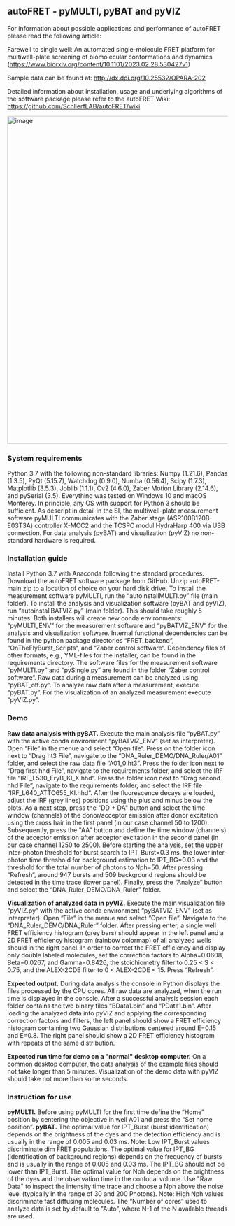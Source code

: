 ## autoFRET - pyMULTI, pyBAT and pyVIZ ##

For information about possible applications and performance of autoFRET please read the following article: 

Farewell to single well: An automated single-molecule FRET platform for multiwell-plate screening of biomolecular
conformations and dynamics (https://www.biorxiv.org/content/10.1101/2023.02.28.530427v1)

Sample data can be found at: http://dx.doi.org/10.25532/OPARA-202

Detailed information about installation, usage and underlying algorithms of the software package please refer to the autoFRET Wiki: https://github.com/SchlierfLAB/autoFRET/wiki

<img width="750" alt="image" src="https://user-images.githubusercontent.com/58071484/224969134-7bb64d26-30a7-4565-82e6-1e9878f76c8e.png">

### System requirements ###
Python 3.7 with the following non-standard libraries: Numpy (1.21.6), Pandas (1.3.5), PyQt (5.15.7), Watchdog (0.9.0), Numba (0.56.4), Scipy (1.7.3), Matplotlib (3.5.3), Joblib (1.1.1), Cv2 (4.6.0), Zaber Motion Library (2.14.6), and pySerial (3.5). Everything was tested on Windows 10 and macOS Monterey. In principle, any OS with support for Python 3 should be sufficient. As descript in detail in the SI, the multiwell-plate measurement software pyMULTI communicates with the Zaber stage (ASR100B120B-E03T3A) controller X-MCC2 and the TCSPC modul HydraHarp 400 via USB connection. For data analysis (pyBAT) and visualization (pyVIZ) no non-standard hardware is required.

### Installation guide ###
Install Python 3.7 with Anaconda following the standard procedures. Download the autoFRET software package from GitHub. Unzip autoFRET-main.zip to a location of choice on your hard disk drive. To install the measurement software pyMULTI, run the “autoinstallMULTI.py” file (main folder). To install the analysis and visualization software (pyBAT and pyVIZ), run “autoinstallBATVIZ.py” (main folder). This should take roughly 5 minutes. Both installers will create new conda environments: “pyMULTI_ENV” for the measurement software and “pyBATVIZ_ENV” for the analysis and visualization software. Internal functional dependencies can be found in the python package directories “FRET_backend“, “OnTheFlyBurst_Scripts“, and “Zaber control software“. Dependency files of other formats, e.g., YML-files for the installer, can be found in the requirements directory. The software files for the measurement software “pyMULTI.py” and “pySingle.py” are found in the folder “Zaber control software“. Raw data during a measurement can be analyzed using “pyBAT_otf.py”. To analyze raw data after a measurement, execute “pyBAT.py”. For the visualization of an analyzed measurement execute “pyVIZ.py”. 

### Demo ###
**Raw data analysis with pyBAT.**
Execute the main analysis file “pyBAT.py” with the active conda environment “pyBATVIZ_ENV” (set as interpreter). Open “File“ in the menue and select “Open file“. Press on the folder icon next to “Drag ht3 File”, navigate to the “DNA_Ruler_DEMO/DNA_Ruler/A01” folder, and select the raw data file “A01_0.ht3”. Press the folder icon next to “Drag first hhd File”, navigate to the requirements folder, and select the IRF file “IRF_L530_EryB_KI_X.hhd“. Press the folder icon next to “Drag second hhd File”, navigate to the requirements folder, and select the IRF file “IRF_L640_ATTO655_KI.hhd“. After the fluorescence decays are loaded, adjust the IRF (grey lines) positions using the plus and minus below the plots. As a next step, press the "DD + DA" button and select the time window (channels) of the donor/acceptor emission after donor excitation using the cross hair in the first panel (in our case channel 50 to 1200). Subsequently, press the "AA" button and define the time window (channels) of the acceptor emission after acceptor excitation in the second panel (in our case channel 1250 to 2500). Before starting the analysis, set the upper inter-photon threshold for burst search to IPT_Burst=0.3 ms, the lower inter-photon time threshold for background estimation to IPT_BG=0.03 and the threshold for the total number of photons to Nph=50. After pressing “Refresh“, around 947 bursts and 509 background regions should be detected in the time trace (lower panel). Finally, press the “Analyze“ button and select the “DNA_Ruler_DEMO/DNA_Ruler” folder. 

**Visualization of analyzed data in pyVIZ.**
Execute the main visualization file “pyVIZ.py” with the active conda environment “pyBATVIZ_ENV” (set as interpreter). Open “File“ in the menue and select “Open file“. Navigate to the “DNA_Ruler_DEMO/DNA_Ruler” folder. After pressing enter, a single well FRET efficiency histogram (grey bars) should appear in the left panel and a 2D FRET efficiency histogram (rainbow colormap) of all analyzed wells should in the right panel. In order to correct the FRET efficiency and display only double labeled molecules, set the correction factors to Alpha=0.0608, Beta=0.0267, and Gamma=0.8426, the stoichiometry filter to 0.25 < S < 0.75, and the ALEX-2CDE filter to 0 < ALEX-2CDE < 15. Press “Refresh”.  

**Expected output.**
During data analysis the console in Python displays the files processed by the CPU cores. All raw data are analyzed, when the run time is displayed in the console. After a successful analysis session each folder contains the two binary files “BData1.bin” and “PData1.bin”. 
After loading the analyzed data into pyVIZ and applying the corresponding correction factors and filters, the left panel should show a FRET efficiency histogram containing two Gaussian distributions centered around E=0.15 and E=0.8. The right panel should show a 2D FRET efficiency histogram with repeats of the same distribution. 

**Expected run time for demo on a "normal" desktop computer.**
On a common desktop computer, the data analysis of the example files should not take longer than 5 minutes. Visualization of the demo data with pyVIZ should take not more than some seconds.  

### Instruction for use ###
**pyMULTI.**
Before using pyMULTI for the first time define the “Home” position by centering the objective in well A01 and press the “Set home position”. 
**pyBAT.**
The optimal value for IPT_Burst (burst identification) depends on the brightness of the dyes and the detection efficiency and is usually in the range of 0.005 and 0.03 ms. Note: Low IPT_Burst values discriminate dim FRET populations. The optimal value for IPT_BG (identification of background regions) depends on the frequency of bursts and is usually in the range of 0.005 and 0.03 ms. The IPT_BG should not be lower than IPT_Burst. The optimal value for Nph depends on the brightness of the dyes and the observation time in the confocal volume. Use "Raw Data" to inspect the intensity time trace and choose a Nph above the noise level (typically in the range of 30 and 200 Photons). Note: High Nph values discriminate fast diffusing molecules. The “Number of cores” used to analyze data is set by default to "Auto", where N-1 of the N available threads are used.

